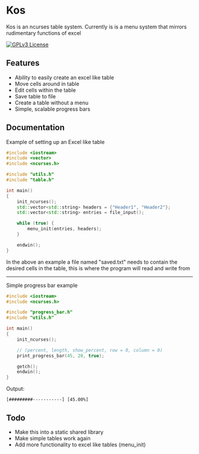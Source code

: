 # Kos

Kos is an ncurses table system. Currently is is a menu system that mirrors rudimentary functions of excel

[![GPLv3 License](https://img.shields.io/badge/License-GPL%20v3-yellow.svg)](https://opensource.org/licenses/)

## Features

- Ability to easily create an excel like table
- Move cells around in table
- Edit cells within the table
- Save table to file
- Create a table without a menu
- Simple, scalable progress bars


## Documentation

Example of setting up an Excel like table
```cpp
#include <iostream>
#include <vector>
#include <ncurses.h>

#include "utils.h"
#include "table.h"

int main() 
{
    init_ncurses();
    std::vector<std::string> headers = {"Header1", "Header2"};
    std::vector<std::string> entries = file_input();

    while (true) {
        menu_init(entries, headers);
    }

    endwin();
}
```
In the above an example a file named "saved.txt" needs to contain the desired cells in the table, this is where the program will read and write from

---

Simple progress bar example
```cpp
#include <iostream>
#include <ncurses.h>

#include "progress_bar.h"
#include "utils.h"

int main()
{
    init_ncurses();

    // (percent, length, show_percent, row = 0, column = 0)
    print_progress_bar(45, 20, true);

    getch();
    endwin();
}
```
Output:
```
[#########-----------] [45.00%]
```

## Todo

- Make this into a static shared library
- Make simple tables work again
- Add more functionality to excel like tables (menu_init)

